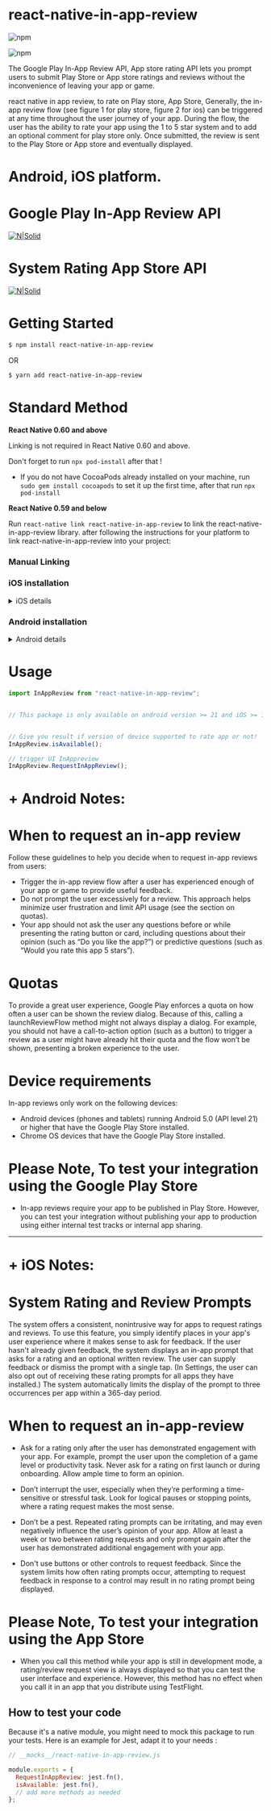 # react-native-in-app-review

![npm](https://img.shields.io/npm/dw/react-native-in-app-review?logo=npm)

![npm](https://img.shields.io/npm/v/react-native-in-app-review?logo=npm)

The Google Play In-App Review API, App store rating API lets you prompt users to submit Play Store or App store ratings and reviews without the inconvenience of leaving your app or game.

react native in app review, to rate on Play store, App Store, Generally, the in-app review flow (see figure 1 for play store, figure 2 for ios) can be triggered at any time throughout the user journey of your app. During the flow, the user has the ability to rate your app using the 1 to 5 star system and to add an optional comment for play store only. Once submitted, the review is sent to the Play Store or App store and eventually displayed.

# Android, iOS platform.

# Google Play In-App Review API

[![N|Solid](https://developer.android.com/images/google/play/in-app-review/iar-flow.jpg)](https://developer.android.com/guide/playcore/in-app-review)

# System Rating App Store API

[![N|Solid](https://developer.apple.com/design/human-interface-guidelines/ios/images/AppRating_2x.png)](https://developer.apple.com/design/human-interface-guidelines/ios/system-capabilities/ratings-and-reviews/#:~:text=If%20the%20user%20hasn't,all%20apps%20they%20have%20installed)


# Getting Started

```sh
$ npm install react-native-in-app-review

```
OR 

``` sh
$ yarn add react-native-in-app-review
```

# Standard Method

**React Native 0.60 and above**

Linking is not required in React Native 0.60 and above.

Don't forget to run ```npx pod-install``` after that !

- If you do not have CocoaPods already installed on your machine, run ```sudo gem install cocoapods``` to set it up the first time, after that run ```npx pod-install```


**React Native 0.59 and below**

Run `react-native link react-native-in-app-review` to link the react-native-in-app-review library.
after following the instructions for your platform to link react-native-in-app-review into your project:

### Manual Linking

### iOS installation

<details>
  <summary>iOS details</summary>
  
### Using [CocoaPods](https://cocoapods.org/)

Add the following to your `Podfile` and run `pod install`:

```ruby
 pod 'react-native-in-app-review', :path => '../node_modules/react-native-in-app-review'
```

</details>

### Android installation

<details>
  <summary>Android details</summary>

Run `react-native link react-native-in-app-review` to link the react-native-in-app-review library.

#### **android/settings.gradle**

```gradle
include ':react-native-in-app-review'
project(':react-native-in-app-review').projectDir = new File(rootProject.projectDir, '../node_modules/react-native-in-app-review/android')
```

#### **android/app/build.gradle**

From version >= 5.0.0, you have to apply these changes:

```diff
dependencies {
   ...
+    implementation project(':react-native-in-app-review')
}
```

#### **android/gradle.properties**

Migrating to AndroidX (needs version >= 5.0.0):

```gradle.properties
android.useAndroidX=true
android.enableJetifier=true
```

#### **Then, in android/app/src/main/java/your/package/MainApplication.java:**

On top, where imports are:

```java
import com.ibits.react_native_in_app_review.AppReviewPackage;
```

```java
@Override
protected List<ReactPackage> getPackages() {
    return Arrays.asList(
            new MainReactPackage(),
            new AppReviewPackage()
    );
}
```

</details>

# Usage

```javascript
import InAppReview from "react-native-in-app-review";
```

```javascript

// This package is only available on android version >= 21 and iOS >= 10.3  


// Give you result if version of device supported to rate app or not!
InAppReview.isAvailable();

// trigger UI InAppreview
InAppReview.RequestInAppReview();
```

# + Android Notes:

# When to request an in-app review

Follow these guidelines to help you decide when to request in-app reviews from users:

- Trigger the in-app review flow after a user has experienced enough of your app or game to provide useful feedback.
- Do not prompt the user excessively for a review. This approach helps minimize user frustration and limit API usage (see the section on quotas).
- Your app should not ask the user any questions before or while presenting the rating button or card, including questions about their opinion (such as “Do you like the app?”) or predictive questions (such as “Would you rate this app 5 stars”).

# Quotas

To provide a great user experience, Google Play enforces a quota on how often a user can be shown the review dialog. Because of this, calling a launchReviewFlow method might not always display a dialog. For example, you should not have a call-to-action option (such as a button) to trigger a review as a user might have already hit their quota and the flow won’t be shown, presenting a broken experience to the user.

# Device requirements

In-app reviews only work on the following devices:

- Android devices (phones and tablets) running Android 5.0 (API level 21) or higher that have the Google Play Store installed.
- Chrome OS devices that have the Google Play Store installed.

# Please Note, To test your integration using the Google Play Store

- In-app reviews require your app to be published in Play Store. However, you can test your integration without publishing your app to production using either internal test tracks or internal app sharing.

_____________________________________

# + iOS Notes:

# System Rating and Review Prompts

The system offers a consistent, nonintrusive way for apps to request ratings and reviews. To use this feature, you simply identify places in your app's user experience where it makes sense to ask for feedback. If the user hasn't already given feedback, the system displays an in-app prompt that asks for a rating and an optional written review. The user can supply feedback or dismiss the prompt with a single tap. (In Settings, the user can also opt out of receiving these rating prompts for all apps they have installed.) The system automatically limits the display of the prompt to three occurrences per app within a 365-day period.



# When to request an in-app-review 

- Ask for a rating only after the user has demonstrated engagement with your app. For example, prompt the user upon the completion of a game level or productivity task. Never ask for a rating on first launch or during onboarding. Allow ample time to form an opinion.

- Don’t interrupt the user, especially when they’re performing a time-sensitive or stressful task. Look for logical pauses or stopping points, where a rating request makes the most sense.

- Don’t be a pest. Repeated rating prompts can be irritating, and may even negatively influence the user’s opinion of your app. Allow at least a week or two between rating requests and only prompt again after the user has demonstrated additional engagement with your app.

- Don't use buttons or other controls to request feedback. Since the system limits how often rating prompts occur, attempting to request feedback in response to a control may result in no rating prompt being displayed.

# Please Note, To test your integration using the App Store

- When you call this method while your app is still in development mode, a rating/review request view is always displayed so that you can test the user interface    and experience. However, this method has no effect when you call it in an app that you distribute using TestFlight.


## How to test your code

Because it's a native module, you might need to mock this package to run your tests.
Here is an example for Jest, adapt it to your needs :

```js
// __mocks__/react-native-in-app-review.js

module.exports = {
  RequestInAppReview: jest.fn(),
  isAvailable: jest.fn(),
  // add more methods as needed
};

```
